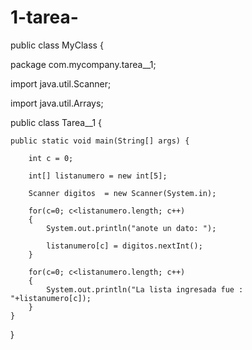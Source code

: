 # 1-tarea-
public class MyClass {
   
package com.mycompany.tarea__1;

import java.util.Scanner;

import java.util.Arrays;

public class Tarea__1 {

    public static void main(String[] args) {
        
        int c = 0;
       
        int[] listanumero = new int[5];

        Scanner digitos  = new Scanner(System.in);

        for(c=0; c<listanumero.length; c++)
        {
            System.out.println("anote un dato: ");
            
            listanumero[c] = digitos.nextInt();
        }

        for(c=0; c<listanumero.length; c++)
        {
            System.out.println("La lista ingresada fue : "+listanumero[c]);
        } 
    }
}
